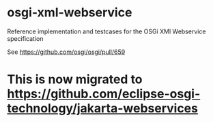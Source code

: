 # osgi-xml-webservice
Reference implementation and testcases for the OSGi XMl Webservice specification

See https://github.com/osgi/osgi/pull/659

# This is now migrated to https://github.com/eclipse-osgi-technology/jakarta-webservices
